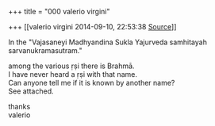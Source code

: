 +++
title = "000 valerio virgini"

+++
[[valerio virgini	2014-09-10, 22:53:38 [Source](https://groups.google.com/g/samskrita/c/4lasf9icZR0)]]



In the "Vajasaneyi Madhyandina Sukla Yajurveda samhitayah sarvanukramasutram."  
  
among the various ṛṣi there is Brahmā.  
I have never heard a ṛṣi with that name.  
Can anyone tell me if it is known by another name?  
See attached.  
  
thanks  
valerio   

